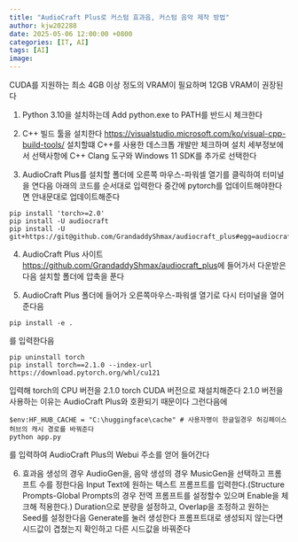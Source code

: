 ```yaml
---
title: "AudioCraft Plus로 커스텀 효과음, 커스텀 음악 제작 방법"
author: kjw202288
date: 2025-05-06 12:00:00 +0800
categories: [IT, AI]
tags: [AI]
image: 
---
```


CUDA를 지원하는 최소 4GB 이상 정도의 VRAM이 필요하며 12GB VRAM이 권장된다 

1. Python 3.10을 설치하는데 Add python.exe to PATH를 반드시 체크한다

2. C++ 빌드 툴을 설치한다 <https://visualstudio.microsoft.com/ko/visual-cpp-build-tools/> 설치할떄 C++를 사용한 데스크톱 개발만 체크하며 설치 세부정보에서 선택사항에 C++ Clang 도구와 Windows 11 SDK를 추가로 선택한다

3. AudioCraft Plus를 설치할 폴더에 오른쪽 마우스-파워셀 열기를 클릭하여 터미널을 연다음 아래의 코드를 순서대로 입력한다 중간에 pytorch를 업데이트해야한다면 안내문대로 업데이트해준다
```
pip install 'torch>=2.0'
pip install -U audiocraft
pip install -U git+https://git@github.com/GrandaddyShmax/audiocraft_plus#egg=audiocraft
```

4. AudioCraft Plus 사이트 <https://github.com/GrandaddyShmax/audiocraft_plus>에 들어가서 다운받은다음 설치할 폴더에 압축을 푼다

5. AudioCraft Plus 폴더에 들어가 오른쪽마우스-파워셀 열기로 다시 터미널을 열어준다음
```
pip install -e .
```
를 입력한다음
```
pip uninstall torch
pip install torch==2.1.0 --index-url https://download.pytorch.org/whl/cu121
```
입력해 torch의 CPU 버전을 2.1.0 torch CUDA 버전으로 재설치해준다 2.1.0 버전을 사용하는 이유는 AudioCraft Plus와 호환되기 때문이다 그런다음에
```
$env:HF_HUB_CACHE = "C:\huggingface\cache" # 사용자명이 한글일경우 허깅페이스 허브의 캐시 경로를 바꿔준다
python app.py
```
를 입력하여 AudioCraft Plus의 Webui 주소를 얻어 들어간다

6. 효과음 생성의 경우 AudioGen을, 음악 생성의 경우 MusicGen을 선택하고 프롬프트 수를 정한다음 Input Text에 원하는 텍스트 프롬프트를 입력한다.(Structure Prompts-Global Prompts의 경우 전역 프롬프트를 설정할수 있으며 Enable을 체크해 적용한다.) Duration으로 분량을 설정하고, Overlap을 조정하고 원하는 Seed를 설정한다음 Generate를 눌러 생성한다 프롬프트대로 생성되지 않는다면 시드값이 겹쳤는지 확인하고 다른 시드값을 바꿔준다